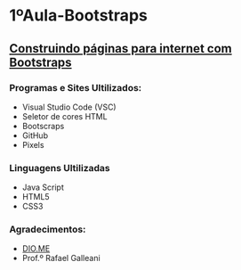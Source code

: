 # 1ºAula-Bootstraps
    
## [**Construindo páginas para internet com Bootstraps**](Index.html)
### Programas e Sites Ultilizados:
* Visual Studio Code (VSC)
* Seletor de cores HTML
* Bootscraps
* GitHub
* Pixels
### Linguagens Ultilizadas
* Java Script
* HTML5
* CSS3
### Agradecimentos:
* [DIO.ME](https://www.dio.me/)
* Prof.º Rafael Galleani

